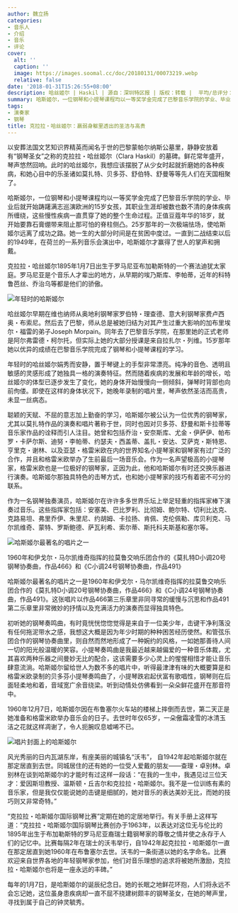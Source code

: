 ```yaml
---
author: 魏立扬
categories:
- 音乐人
- 介绍
- 音乐
- 评论
cover:
  alt: ''
  caption: ''
  image: https://images.soomal.cc/doc/20180131/00073219.webp
  relative: false
date: '2018-01-31T15:26:55+08:00'
description: 哈丝姬尔 | Haskil | 源自：深圳特区报 | 版权：转载 |  平均/总评分：10.00/20
summary: 哈斯姬尔，一位钢琴和小提琴课程均以一等奖学金完成了巴黎音乐学院的学业、毕业后就开始踌躇满志巡演欧洲的15岁女孩，其职业生涯却被数也数不清的身体疾病所缠绕，这些慢性疾病一直贯穿了她的整个生命过程……
tags:
- 演奏家
- 钢琴
title: 克拉拉・哈丝姬尔：羸弱身躯里透出的圣洁与高贵
---
```


以安葬法国文艺知识界精英而闻名于世的巴黎蒙帕尔纳斯公墓里，静静安放着有“钢琴圣女”之称的克拉拉・哈丝姬尔（Clara Haskil）的墓碑。鲜花常年盛开，琴声悠然回响。此时的哈丝姬尔，我想应该摆脱了从少女时起就折磨她的各种疾病，和她心目中的乐圣诸如莫扎特、贝多芬、舒伯特、舒曼等等先人们在天国相聚了。

哈斯姬尔，一位钢琴和小提琴课程均以一等奖学金完成了巴黎音乐学院的学业、毕业后就开始踌躇满志巡演欧洲的15岁女孩，其职业生涯却被数也数不清的身体疾病所缠绕，这些慢性疾病一直贯穿了她的整个生命过程。正值豆蔻年华的18岁，就开始要靠石膏绷带来阻止那可怕的脊柱侧凸。25岁那年的一次极端怯场，使哈斯姬尔远离了成功之路。她一生的大部分时间是在贫困中度过。一直到二战结束以后的1949年，在荷兰的一系列音乐会演出中，哈斯姬尔才赢得了世人的掌声和拥戴。

克拉拉・哈丝姬尔1895年1月7日出生于罗马尼亚布加勒斯特的一个赛法迪犹太家庭。罗马尼亚是个音乐人才辈出的地方，从早期的埃乃斯库、李帕蒂，近年的科特鲁芭丝、乔治乌等都是他们的骄傲。

![年轻时的哈斯姬尔](https://images.soomal.cc/doc/20180131/00073217.webp)





哈丝姬尔早期在维也纳师从奥地利钢琴家罗伯特・理查德、意大利钢琴家费卢西奥・布索尼。然后去了巴黎，师从总是被她归结为对其产生过重大影响的加布里埃尔・福雷的弟子Joseph Morpain。同年去了巴黎音乐学院，在那里她的正式老师是阿尔弗雷德・柯尔托，但实际上她的大部分授课是来自拉扎尔・列维。15岁那年她以优异的成绩在巴黎音乐学院完成了钢琴和小提琴课程的学习。

年轻时的哈丝姬尔娟秀而安静，置于琴键上的手型非常漂亮。纯净的音色、透明且敏感的灵感形成了她独具一格的演奏特征。然而随着疾病的发展和年龄的增长，哈丝姬尔的体型已逐步发生了变化，她的身体开始慢慢向一侧倾斜，弹琴时背部也向前佝偻。即使在这样的身体状况下，她晚年录制的唱片里，琴声依然圣洁而高贵，未显一丝病态。

聪颖的天赋、不屈的意志加上勤奋的学习，哈斯姬尔被公认为一位优秀的钢琴家，尤其以莫扎特作品的演奏和唱片著称于世，同时也因对贝多芬、舒曼和斯卡拉蒂等音乐家作品的诠释而引人注目。她曾和包括乔治・安奈斯库、尤金・伊萨伊、帕布罗・卡萨尔斯、迪努・李帕蒂、约瑟夫・西盖蒂、盖扎・安达、艾萨克・斯特恩、亨里克・谢林、以及亚瑟・格雷米欧在内的世界知名小提琴家和钢琴家有过广泛的合作，并且和格雷米欧举办了生前最后一场音乐会。作为一名声望极高的小提琴家，格雷米欧也是一位极好的钢琴家，正因为此，他和哈斯姬尔有时还交换乐器进行演奏。哈斯姬尔那独具特色的击琴方式，也和她小提琴家的技巧有着密不可分的联系。

作为一名钢琴独奏演员，哈斯姬尔在许许多多世界乐坛上举足轻重的指挥家棒下演奏过音乐。这些指挥家包括：安塞美、巴比罗利、比彻姆、鲍尔特、切利比达克、克路易坦、弗里乔伊、朱里尼、约胡姆、卡拉扬、肯佩、克伦佩勒、库贝利克、马尔凯维奇、蒙特、罗斯鲍德、萨瓦利希、索尔蒂、斯托科夫斯基和塞尔等。

![哈斯姬尔最著名的唱片之一](https://images.soomal.cc/doc/20180131/00073216_01.webp)

1960年和伊戈尔・马尔凯维奇指挥的拉莫鲁交响乐团合作的《莫扎特D小调20号钢琴协奏曲，作品466》和《C小调24号钢琴协奏曲，作品491》



哈斯姬尔最著名的唱片之一是1960年和伊戈尔・马尔凯维奇指挥的拉莫鲁交响乐团合作的《莫扎特D小调20号钢琴协奏曲，作品466》和《C小调24号钢琴协奏曲，作品491》。这张唱片以作品466第三乐章里非同寻常的缓慢与沉思和作品491第二乐章里非常微妙的抒情以及充满活力的演奏而显得独具特色。

初听她的钢琴奏鸣曲，有时竟恍恍惚惚觉得是来自于一位美少年，击键干净利落没有任何拖泥带水之感，我想这大概是因为年少时期的种种困苦经历使然。和管弦乐团合作的钢琴协奏曲里，则自然而然地形成了一种婉约的风格，一如她那善待人间一切的阳光般温暖的笑容。小提琴奏鸣曲是我最近越来越偏爱的一种音乐体裁，尤其喜欢两种乐器之间曼妙无比的配合，这该需要多少心灵上的惺惺相惜才能让音乐肆意流淌。哈斯姬尔留给世人为数不多的唱片中，听得最津津有味的大概要算是和格雷米欧录制的贝多芬小提琴奏鸣曲了，小提琴跌宕起伏富有歌唱性，钢琴则在后面轻柔地和着，音域宽广余音绕梁。听到动情处仿佛看到一朵朵鲜花盛开在那音符中。

1960年12月7日，哈斯姬尔因在布鲁塞尔火车站的楼梯上摔倒而去世，第二天正是她准备和格雷米欧举办音乐会的日子。去世时年仅65岁，一朵傲霜凌雪的冰清玉洁之花就这样凋谢了，令人扼腕叹息嘘唏不已。

![唱片封面上的哈斯姬尔](https://images.soomal.cc/doc/20180131/00073218.webp)





风光秀丽的日内瓦湖东岸，有座美丽的城镇名“沃韦”， 自1942年起哈斯姬尔就在那定居直到去世。同城居住的还有她的一位受人爱戴的朋友――查理・卓别林。卓别林在谈到哈斯姬尔的才能时有过这样一段话：“在我的一生中，我遇见过三位天才：爱因斯坦教授、温斯顿・丘吉尔和克拉拉・哈斯姬尔。我不是一位训练有素的音乐家，但是我仅仅能说她的击键是细腻的，她对音乐的表达美妙无比，而她的技巧则又非常奇特。”

“克拉拉・哈斯姬尔国际钢琴比赛”定期在她的定居地举行。有关手册上这样写道：“克拉拉・哈斯姬尔国际钢琴比赛创办于1963年，以表达对这位无与伦比的1895年出生于布加勒斯特的罗马尼亚裔瑞士籍钢琴家的尊敬之情并使之永存于人们的记忆中。比赛每隔2年在瑞士的沃韦举行，自1942年起克拉拉・哈斯姬尔一直在那定居直到她1960年在布鲁塞尔去世。沃韦的一条街道以她的名字命名。比赛欢迎来自世界各地的年轻钢琴家参加，他们对音乐理想的追求将被她所激励，克拉拉・哈斯姬尔也将是一座永远的丰碑。”

每年的1月7日，是哈斯姬尔的诞辰纪念日。她的长眠之地鲜花环抱，人们将永远不会忘记她，这位虽身患疾病却一直不屈不挠建树颇丰的钢琴圣女，在她的琴声里，寻找到属于自己的钟灵毓秀。